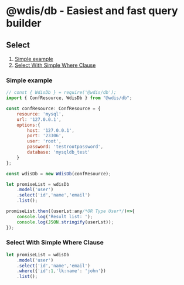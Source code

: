 # @wdis/db - Easiest and fast query builder

## Select
1. [Simple example](#simple-example)
1. [Select With Simple Where Clause](#select-with-simple-where-clause)

### Simple example
```js
// const { WdisDb } = require('@wdis/db');
import { ConfResource, WdisDb } from "@wdis/db";

const confResource: ConfResource = {
    resource: 'mysql',
    url: '127.0.0.1',
    options:{
        host: '127.0.0.1',
        port: '23306',
        user: 'root',
        password: 'testrootpassword',
        database: 'mysqldb_test'
    }
};

const wdisDb = new WdisDb(confResource);

let promiseList = wdisDb
    .model('user')
    .select('id','name','email')
    .list();

promiseList.then((userLst:any/*OR Type User*/)=>{
    console.log('Result list: ');
    console.log(JSON.stringify(userLst));
});
```

### Select With Simple Where Clause
```js
let promiseList = wdisDb
    .model('user')
    .select('id','name','email')
    .where({'id':1,'lk:name': 'john'})
    .list();
```
